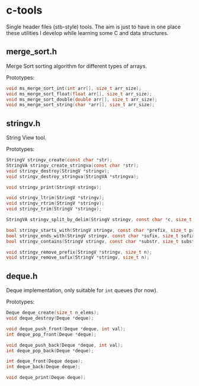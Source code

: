 # c-tools
Single header files (stb-style) tools. The aim is just to have in one place these utilities I develop while learning some C and data structures.

## merge_sort.h
Merge Sort sorting algorithm for different types of arrays.

Prototypes:
```c
void ms_merge_sort_int(int arr[], size_t arr_size);
void ms_merge_sort_float(float arr[], size_t arr_size);
void ms_merge_sort_double(double arr[], size_t arr_size);
void ms_merge_sort_string(char *arr[], size_t arr_size);
```

## stringv.h
String View tool.

Prototypes:
```c
StringV stringv_create(const char *str);
StringVA stringv_create_stringva(const char *str);
void stringv_destroy(StringV *stringv);
void stringv_destroy_stringva(StringVA *stringva);

void stringv_print(StringV stringv);

void stringv_ltrim(StringV *stringv);
void stringv_rtrim(StringV *stringv);
void stringv_trim(StringV *stringv);

StringVA stringv_split_by_delim(StringV stringv, const char *c, size_t delim_len);

bool stringv_starts_with(StringV stringv, const char *prefix, size_t prefix_sz);
bool stringv_ends_with(StringV stringv, const char *sufix, size_t sufix_sz);
bool stringv_contains(StringV stringv, const char *substr, size_t substr_sz);

void stringv_remove_prefix(StringV *stringv, size_t n);
void stringv_remove_sufix(StringV *stringv, size_t n);
```

## deque.h
Deque implementation, only suitable for `int` queues (for now).

Prototypes:
```c
Deque deque_create(size_t n_elems);
void deque_destroy(Deque *deque);

void deque_push_front(Deque *deque, int val);
int deque_pop_front(Deque *deque);

void deque_push_back(Deque *deque, int val);
int deque_pop_back(Deque *deque);

int deque_front(Deque deque);
int deque_back(Deque deque);

void deque_print(Deque deque);
```
